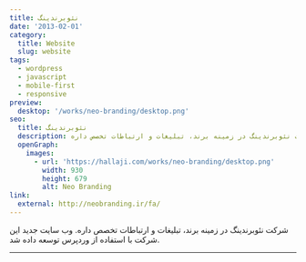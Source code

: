 ```yaml
---
title: نئوبرندینگ
date: '2013-02-01'
category:
  title: Website
  slug: website
tags:
  - wordpress
  - javascript
  - mobile-first
  - responsive
preview:
  desktop: '/works/neo-branding/desktop.png'
seo:
  title: نئوبرندینگ
  description: شرکت نئوبرندینگ در زمینه برند، تبلیغات و ارتباطات تخصص داره.
  openGraph:
    images:
      - url: 'https://hallaji.com/works/neo-branding/desktop.png'
        width: 930
        height: 679
        alt: Neo Branding
link:
  external: http://neobranding.ir/fa/
---
```


شرکت نئوبرندینگ در زمینه برند، تبلیغات و ارتباطات تخصص داره. وب سایت جدید این شرکت با استفاده از وردپرس توسعه داده شد.

---
